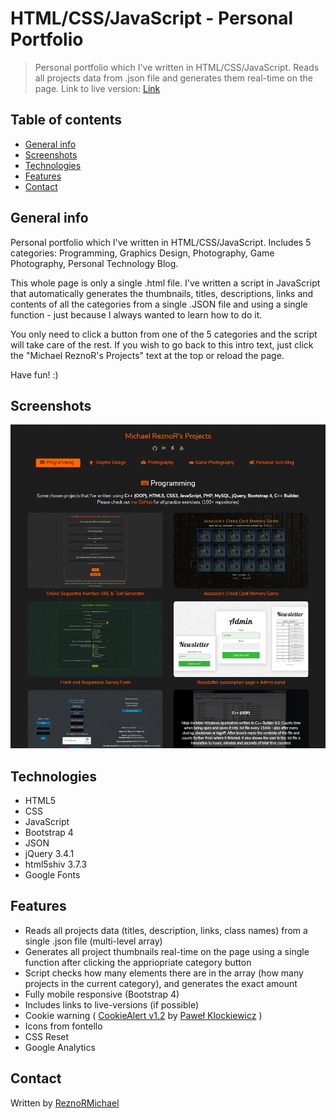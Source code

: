 # HTML/CSS/JavaScript - Personal Portfolio

> Personal portfolio which I've written in HTML/CSS/JavaScript. Reads all projects data from .json file and generates them real-time on the page. Link to live version: [Link](https://reznor.tech/projects/)

## Table of contents

* [General info](#general-info)
* [Screenshots](#screenshots)
* [Technologies](#technologies)
* [Features](#features)
* [Contact](#contact)

## General info

Personal portfolio which I've written in HTML/CSS/JavaScript. Includes 5 categories: Programming, Graphics Design, Photography, Game Photography, Personal Technology Blog.

This whole page is only a single .html file. I've written a script in JavaScript that automatically generates the thumbnails, titles, descriptions, links and contents of all the categories from a single .JSON file and using a single function - just because I always wanted to learn how to do it.

You only need to click a button from one of the 5 categories and the script will take care of the rest.
If you wish to go back to this intro text, just click the "Michael ReznoR's Projects" text at the top or reload the page.

Have fun! :)

## Screenshots

![Example screenshot](screen1.png)

## Technologies

* HTML5
* CSS
* JavaScript
* Bootstrap 4
* JSON
* jQuery 3.4.1
* html5shiv 3.7.3
* Google Fonts

## Features

* Reads all projects data (titles, description, links, class names) from a single .json file (multi-level array)
* Generates all project thumbnails real-time on the page using a single function after clicking the appriopriate category button
* Script checks how many elements there are in the array (how many projects in the current category), and generates the exact amount
* Fully mobile responsive (Bootstrap 4)
* Includes links to live-versions (if possible)
* Cookie warning ( [CookieAlert v1.2](http://cookiealert.sruu.pl/) by [Paweł Klockiewicz](http://klocus.pl/) )
* Icons from fontello
* CSS Reset
* Google Analytics

## Contact

Written by [ReznoRMichael](https://github.com/ReznoRMichael)